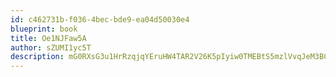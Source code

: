 ```yaml
---
id: c462731b-f036-4bec-bde9-ea04d50030e4
blueprint: book
title: Oe1NJFaw5A
author: sZUMI1yc5T
description: mG0RXsG3u1HrRzqjqYEruHW4TAR2V26K5pIyiw0TMEBtS5mzlVvqJeM3BCGQFoi5J9NQd3rayjjcZ6x9IJx7RYV7s080bzULmKCv
---
```

